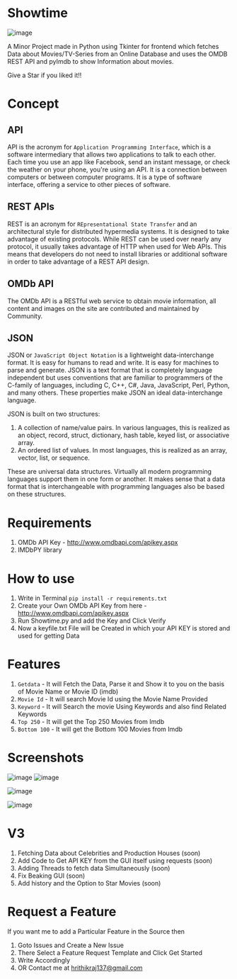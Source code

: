 # Showtime 

![image](https://user-images.githubusercontent.com/33039708/145700797-59c102fc-487a-42e7-9ebf-c8aead8028e0.png) 

A Minor Project made in Python using Tkinter for frontend which fetches Data about Movies/TV-Series from an Online Database and uses the OMDB REST API and pyImdb to show Information about movies. 

Give a Star if you liked it!! 

# Concept

## API
API is the acronym for `Application Programming Interface`, which is a software intermediary that allows two applications to talk to each other. Each time you use an app like Facebook, send an instant message, or check the weather on your phone, you're using an API. It is a connection between computers or between computer programs. It is a type of software interface, offering a service to other pieces of software.

## REST APIs
REST is an acronym for `REpresentational State Transfer` and an architectural style for distributed hypermedia systems. It is designed to take advantage of existing protocols. While REST can be used over nearly any protocol, it usually takes advantage of HTTP when used for Web APIs. This means that developers do not need to install libraries or additional software in order to take advantage of a REST API design.

## OMDb API
The OMDb API is a RESTful web service to obtain movie information, all content and images on the site are contributed and maintained by Community.

## JSON
JSON or `JavaScript Object Notation` is a lightweight data-interchange format. It is easy for humans to read and write. It is easy for machines to parse and generate.
JSON is a text format that is completely language independent but uses conventions that are familiar to programmers of the C-family of languages, including C, C++, C#, Java, JavaScript, Perl, Python, and many others. These properties make JSON an ideal data-interchange language.

JSON is built on two structures:

1. A collection of name/value pairs. In various languages, this is realized as an object, record, struct, dictionary, hash table, keyed list, or associative array.
2. An ordered list of values. In most languages, this is realized as an array, vector, list, or sequence.

These are universal data structures. Virtually all modern programming languages support them in one form or another. It makes sense that a data format that is interchangeable with programming languages also be based on these structures.

# Requirements
1. OMDb API Key - http://www.omdbapi.com/apikey.aspx
2. IMDbPY library

# How to use 
1. Write in Terminal `pip install -r requirements.txt`
2. Create your Own OMDb API Key from here - http://www.omdbapi.com/apikey.aspx 
3. Run Showtime.py and add the Key and Click Verify
4. Now a keyfile.txt File will be Created in which your API KEY is stored and used for getting Data

# Features
1. `Getdata` - It will Fetch the Data, Parse it and Show it to you on the basis of Movie Name or Movie ID (imdb)
2. `Movie Id` - It will search Movie Id using the Movie Name Provided
3. `Keyword` - It will Search the movie Using Keywords and also find Related Keywords
4. `Top 250` - It will get the Top 250 Movies from Imdb
5. `Bottom 100` - It will get the Bottom 100 Movies from Imdb

# Screenshots

![image](https://user-images.githubusercontent.com/33039708/145715934-da31c6d6-3a8b-4771-99c9-c6d06b4fc36d.png)   ![image](https://user-images.githubusercontent.com/33039708/145715996-cc964267-1c09-44a5-9b9e-a389acf45cd9.png)

![image](https://user-images.githubusercontent.com/33039708/145716058-6487b043-3e8e-4ed4-a4ea-c73070e8343f.png)

![image](https://user-images.githubusercontent.com/33039708/145715163-a5919dbb-2036-4ecb-a25f-2b0880387e6c.png)

# V3
1. Fetching Data about Celebrities and Production Houses (soon)
2. Add Code to Get API KEY from the GUI itself using requests (soon)
3. Adding Threads to fetch data Simultaneously (soon)
4. Fix Beaking GUI (soon)
5. Add history and the Option to Star Movies (soon)

# Request a Feature
If you want me to add a Particular Feature in the Source then

1. Goto Issues and Create a New Issue
2. There Select a Feature Request Template and Click Get Started
3. Write Accordingly
4. OR Contact me at hrithikraj137@gmail.com
